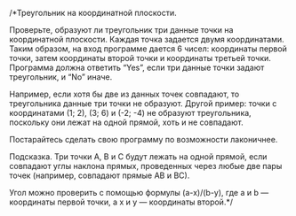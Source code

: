 /*Треугольник на координатной плоскости.

Проверьте, образуют ли треугольник три данные точки на координатной плоскости. Каждая точка задается двумя координатами. 
Таким образом, на вход программе дается 6 чисел: координаты первой точки, затем координаты второй точки и координаты третьей точки. 
Программа должна ответить “Yes”, если три данные точки задают треугольник, и “No” иначе.

Например, если хотя бы две из данных точек совпадают, то треугольника данные три точки не образуют.
Другой пример: точки с координатами (1; 2), (3; 6) и (-2; -4) не образуют треугольника, поскольку они лежат на одной прямой, хоть и не совпадают.

Постарайтесь сделать свою программу по возможности лаконичнее.


Подсказка. Три точки А, B и С будут лежать на одной прямой, если совпадают углы наклона прямых, проведенных через любые две пары точек (например, совпадают прямые АВ и ВС). 


Угол можно проверить с помощью формулы (a-x)/(b-y), где a и b — координаты первой точки, а x и y — координаты второй.*/